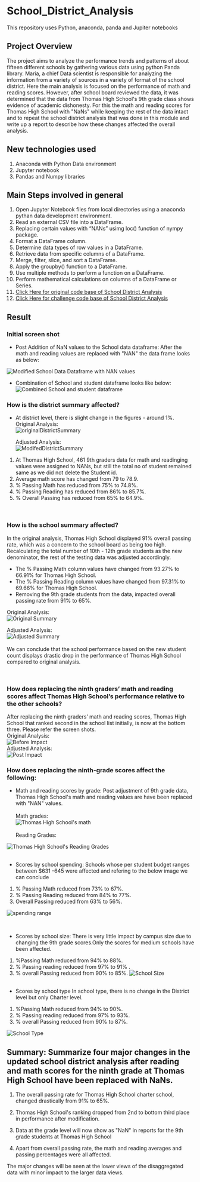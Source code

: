 # School_District_Analysis
This repository uses Python, anaconda, panda and Jupiter notebooks


## Project Overview
The project aims to analyze the performance trends and patterns of about fifteen different schools by gathering various data using python Panda library. Maria, a chief Data scientist is responsible for analyzing the information from a variety of sources in a variety of format of the school district. Here the main analysis is focused on the performance of math and reading scores. However, after school board reviewed the data, it was determined that the data from Thomas High School's 9th grade class shows evidence of academic dishonesty. For this the math and reading scores for Thomas High School with "NaNs" while keeping the rest of the data intact and to repeat the school district analysis that was done in this module and write up a report to describe how these changes affected the overall analysis.

## New technologies used
1.	Anaconda with Python Data environment
2.	Jupyter notebook
3.	Pandas and Numpy libraries


## Main Steps involved in general
1. Open Jupyter Notebook files from local directories using a anaconda pythan data development environment.
2. Read an external CSV file into a DataFrame.
3. Replacing certain values with “NANs” usimg loc() function of nympy package.
4. Format a DataFrame column.
5. Determine data types of row values in a DataFrame.
6. Retrieve data from specific columns of a DataFrame.
7. Merge, filter, slice, and sort a DataFrame.
8. Apply the groupby() function to a DataFrame.
9. Use multiple methods to perform a function on a DataFrame.
10. Perform mathematical calculations on columns of a DataFrame or Series.
11. [Click Here for original code base of School District Analysis ](https://github.com/ashwinihegde28/School_District_Analysis/blob/main/PyCitySchools_Challenge.ipynb)
12. [Click Here for challenge code base of School District Analysis](https://github.com/ashwinihegde28/School_District_Analysis/blob/main/PyCitySchools_Challenge.ipynb)

## Result
### Initial screen shot
- Post Addition of NaN values to the School data dataframe: After the math and reading values are replaced with "NAN" the data frame looks as below: <br>

![Modified School Data Dataframe with NAN values](https://github.com/ashwinihegde28/School_District_Analysis/blob/main/Resources/SchoolDataWithNANs.PNG) <br>  

-	Combination of School and student dataframe looks like below: <br>
![Combined  School and student dataframe](https://github.com/ashwinihegde28/School_District_Analysis/blob/main/Resources/CombinationDfStudent%26School.PNG) <br>


### How is the district summary affected?   
-	At district level, there is slight change in the figures - around 1%. <br>
   Original Analysis: <br>
    ![originalDistrictSummary](https://github.com/ashwinihegde28/School_District_Analysis/blob/main/Resources/originalDistrictSummary.PNG) <br>


    Adjusted Analysis: <br>
    ![ModifedDistrictSummary](https://github.com/ashwinihegde28/School_District_Analysis/blob/main/Resources/ModifedDistrictSummary.PNG) <br>

1. At Thomas High School, 461 9th graders data for math and readinging values were assigned to NANs, but still the total no of student remained same as we did not delete the Student id.
2. Average math score has changed from 79 to 78.9.
3. % Passing Math has reduced from 75% to 74.8%.
4. % Passing Reading has reduced from 86% to 85.7%.
5. % Overall Passing has reduced from 65% to 64.9%.

<br>

### How is the school summary affected?   
In the original analysis, Thomas High School displayed 91% overall passing rate, which was a concern to the school board as being too high. Recalculating the total number of 10th - 12th grade students as the new denominator, the rest of the testing data was adjusted accordingly. <br>

- The % Passing Math column values have changed from 93.27% to 66.91% for Thomas High School.
- The % Passing Reading column values have changed from 97.31% to 69.66% for Thomas High School.
- Removing the 9th grade students from the data, impacted overall passing rate from 91% to 65%. <br>

Original Analysis: <br>
![Original Summary](https://github.com/ashwinihegde28/School_District_Analysis/blob/main/Resources/OriginalSchoolSummary.PNG) <br>

                                                                                                                                                                       
 Adjusted Analysis: <br>
![Adjusted Summary](https://github.com/ashwinihegde28/School_District_Analysis/blob/main/Resources/ModifiedSchoolSummary.PNG) <br>     
We can conclude that the school performance based on the new student count displays drastic drop in the performance of Thomas High School compared to original analysis.

<br>

### How does replacing the ninth graders’ math and reading scores affect Thomas High School’s performance relative to the other schools?
After replacing the ninth graders’ math and reading scores, Thomas High School that ranked second in the school list initially, is now at the bottom three. Please refer the screen shots. <br>
Original Analysis: <br>
![Before Impact](https://github.com/ashwinihegde28/School_District_Analysis/blob/main/Resources/BeforeImpact.PNG) <br>
Adjusted Analysis: <br>
![Post Impact](https://github.com/ashwinihegde28/School_District_Analysis/blob/main/Resources/PostImpact.PNG) <br>

### How does replacing the ninth-grade scores affect the following:

- Math and reading scores by grade: Post adjustment of 9th grade data, Thomas High School's math and reading values are have been replaced with "NAN" values.  <br> <br>
Math grades: <br>
![Thomas High School's math](https://github.com/ashwinihegde28/School_District_Analysis/blob/main/Resources/mathTHS.PNG) <br>  <br>
Reading Grades: <br>

![Thomas High School's Reading Grades](https://github.com/ashwinihegde28/School_District_Analysis/blob/main/Resources/ReadingTHS.PNG) <br><br>



- Scores by school spending: Schools whose per student budget ranges between $631 -645 were affected and refering to the below image we can conclude
 1. % Passing Math reduced from 73% to 67%.
 2. % Passing Reading reduced from 84% to 77%.
 3. Overall Passing reduced from 63% to 56%.

![spending range](https://github.com/ashwinihegde28/School_District_Analysis/blob/main/Resources/ModifiedRanges.PNG) <br>
    
<br>

- Scores by school size: There is very little impact by campus size due to changing the 9th grade scores.Only the scores for medium schools have been affected.
1.  %Passing Math reduced from 94% to 88%.
2.  % Passing reading reduced from 97% to 91% .
3.  % overall Passing reduced from 90% to 85%.
![School Size](https://github.com/ashwinihegde28/School_District_Analysis/blob/main/Resources/scoresBySchoolSize.PNG) <br><br>


- Scores by school type
In school type, there is no change in the District level but only Charter level.
1. %Passing Math reduced from 94% to 90%.
2. % Passing reading reduced from 97% to 93%.
3. % overall Passing reduced from 90% to 87%. <br>

![School Type](https://github.com/ashwinihegde28/School_District_Analysis/blob/main/Resources/SchoolType.PNG) <br>
 


## Summary: Summarize four major changes in the updated school district analysis after reading and math scores for the ninth grade at Thomas High School have been replaced with NaNs.

1. The overall passing rate for Thomas High School charter school, changed drastically from 91% to 65%. 

2. Thomas High School's ranking dropped from 2nd to bottom third place in performance after modification. 

3. Data at the grade level will now show as "NaN" in reports for the 9th grade students at Thomas High School  

4. Apart from overall passing rate, the math and reading averages and passing percentages were all affected.  

The major changes will be seen at the lower views of the disaggregated data with minor impact to the larger data views.






